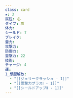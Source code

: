 ```yaml
---
class: card
★: 3
属性: 心
タイプ: 攻
体力:  
シールド: 7
ブレイク: 
霊力: 
攻撃力: 
防御力: 
霊撃力: 22
技術: 
チャージ: 4
運: 
1_想起解放:
  - "[[ジェリークラッシュ - 1]]"
  - "[[霊撃力プラスⅠ - 1]]"
  - "[[シールドアップⅡ - 1]]"
---
```

